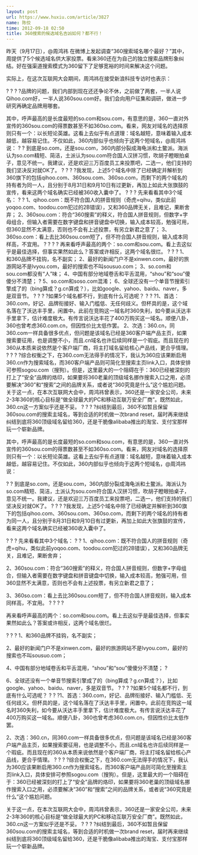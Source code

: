 ```yaml
---
layout: post
url: https://www.huxiu.com/article/3827
name: 陈佼
time: 2012-09-18 02:50
title: 360搜索的候选域名吉凶如何？都不行！
---
```

昨天（9月17日），@周鸿祎 在微博上发起调查“360搜索域名哪个最好？”其中，周提供了5个候选域名供大家投票。看来360还在为自己的独立搜索品牌形象纠结。好在强渠道搜索模式为360留下了足够宽裕的时间来解决这个问题。

实际上，在这次互联网大会期间，周鸿祎在接受新浪科技专访时也表示：

? ? ? ?品牌的问题，我们内部到现在还还争论不休，之前做了两套，一半人说Qihoo.com好，一半人说360sou.com好。我们会向用户征集和调研，做进一步研究再确定品牌用哪套。

其中，呼声最高的是长度最短的so.com和sou.com，有意思的是，360一直对外宣传的360sou.com的得票数甚至不如360so.com。看来，网友对域名的选择原则只有一个：以长短论英雄。这看上去似乎有点道理：域名越短，意味着输入成本越低，越容易记住。不仅如此，360内部似乎也倾向于这两个短域名，@周鸿祎 说： ? ? 到底是so.com，还是sou.com，360内部分裂成海龟派和土鳖派。海派认为so.com精短、简洁，土派认为sou.com符合国人汉拼习惯，吹胡子瞪眼拍桌子，意见不统一。我建议，还是欢迎三万百度员工来投票吧，二选一，他们支持的我们坚决反对就OK了。 ? ? ? ?我发现，上述5个域名中除了已经确定并解析到360旗下的包括qihoo.com、360sou.com、360so.com，而剩下的两个域名的持有者为同一人，且分别于8月31日和9月10日有过更新，再加上如此大张旗鼓的宣传，看来这两个域名确实已经被360收入囊中了。 ? ? ? 先来看看其中3个域名： ? ? 1、qihoo.com：既不符合国人的拼音规则（奇虎=qihu，类似此前yoqoo.com、toodou.com犯过的2B错误），又和360品牌无关，且难记，果断舍弃； 2、360sou.com：符合“360搜索”的释义，符合国人拼音规则，但数字+字母组合，但输入者需要在数字键盘和拼音键盘中切换，输入成本较高，勉强可用，但360显然不太满意，否则也不会有上述投票，有另立新君之意了； 3、360so.com：看上去比360sou.com短了，但不符合国人拼音规则，输入成本同样高，不宜用。 ? ? ? ? 再来看呼声最高的两个：so.com和sou.com。看上去这似乎是最佳选择，但事实果然如此么？答案或许相反，这两个域名很烂。 ? ? ? 1、和360品牌不挂钩，名不副实； 2、最好的新闻门户不是xinwen.com，最好的旅游网站不是lvyou.com，最好的搜索也不叫sousuo.com； 3、so.com和sou.com都没有“人”味； 4、中国有部分地域卷舌和平舌混用，“shou”和“sou”傻傻分不清楚； ? 5、so.com和soso.com混淆； 6、全球还没有一个单音节搜索引擎成了的（bing算成？g.cn算成？），比如google、yahoo、baidu、naver，多是双音节。 ? ? ? ?如果5个域名都不行，到底有什么可选呢？ ? ? ?1、首选：360.com，好记、品牌衔接好、输入门槛低、无任何歧义。但杯具的是，这个域名落在了沃达丰手里，闲置中。此前在竞购这一域名时360失利，如今要从沃达丰手里拿下，估计难度极大。有传言说沃达丰花了400万购买这一域名。顺便八卦，360也曾考虑360.com.cn，但因性价比太低作罢。 2、次选：360.cn，同360.com一样具备很多优点，但问题是该域名已经是360客户端产品主页，如果搜索要征用，也是调整不小，而且.cn域名也许后续同样是一个瑕疵。而且现在的360从本质来说依然是个客户端厂商，将主打域名留给核心产品线，更合乎情理。 ? ? ? ?综合权衡之下，在360.com无法得手的情况下，我认为360应该果断启用360.cn作为搜索域名，而360客户端产品则可简化至搜索主页link入口，具体安排可参照sogou.com（搜狗）。但是，这里最大的一个阻碍在于：360已经被深刻的打上了“安全”品牌的烙印，如果要将360老巢的顶级域名挪作搜索入口之用，必须要解决“360”和“搜索”之间的品牌关系，或者说“360究竟是什么”这个尴尬问题。 关于这一点，在本次互联网大会中，周鸿祎曾表示，360还是一家安全公司，未来2-3年360的核心目标是“做全球最大的PC和移动互联万安全厂商”。既然如此，360.cn这一方案似乎还是不妥。 ? ? ? ?纠结到最后，360不如暂且保留360sou.com的搜索主域名，等到合适的时机做一次brand reset，届时再来继续纠结到底将360顶级域名留给360，还是干脆像alibaba推出的淘宝、支付宝那样玩一个崭新品牌。

其中，呼声最高的是长度最短的so.com和sou.com，有意思的是，360一直对外宣传的360sou.com的得票数甚至不如360so.com。看来，网友对域名的选择原则只有一个：以长短论英雄。这看上去似乎有点道理：域名越短，意味着输入成本越低，越容易记住。不仅如此，360内部似乎也倾向于这两个短域名，@周鸿祎 说：

? ? 到底是so.com，还是sou.com，360内部分裂成海龟派和土鳖派。海派认为so.com精短、简洁，土派认为sou.com符合国人汉拼习惯，吹胡子瞪眼拍桌子，意见不统一。我建议，还是欢迎三万百度员工来投票吧，二选一，他们支持的我们坚决反对就OK了。 ? ? ? ?我发现，上述5个域名中除了已经确定并解析到360旗下的包括qihoo.com、360sou.com、360so.com，而剩下的两个域名的持有者为同一人，且分别于8月31日和9月10日有过更新，再加上如此大张旗鼓的宣传，看来这两个域名确实已经被360收入囊中了。

? ? ? 先来看看其中3个域名： ? ? 1、qihoo.com：既不符合国人的拼音规则（奇虎=qihu，类似此前yoqoo.com、toodou.com犯过的2B错误），又和360品牌无关，且难记，果断舍弃；

2、360sou.com：符合“360搜索”的释义，符合国人拼音规则，但数字+字母组合，但输入者需要在数字键盘和拼音键盘中切换，输入成本较高，勉强可用，但360显然不太满意，否则也不会有上述投票，有另立新君之意了；

3、360so.com：看上去比360sou.com短了，但不符合国人拼音规则，输入成本同样高，不宜用。 ? ? ? ?

再来看呼声最高的两个：so.com和sou.com。看上去这似乎是最佳选择，但事实果然如此么？答案或许相反，这两个域名很烂。

? ? ? 1、和360品牌不挂钩，名不副实；

2、最好的新闻门户不是xinwen.com，最好的旅游网站不是lvyou.com，最好的搜索也不叫sousuo.com；

4、中国有部分地域卷舌和平舌混用，“shou”和“sou”傻傻分不清楚； ?

6、全球还没有一个单音节搜索引擎成了的（bing算成？g.cn算成？），比如google、yahoo、baidu、naver，多是双音节。 ? ? ? ?如果5个域名都不行，到底有什么可选呢？ ? ? ?1、首选：360.com，好记、品牌衔接好、输入门槛低、无任何歧义。但杯具的是，这个域名落在了沃达丰手里，闲置中。此前在竞购这一域名时360失利，如今要从沃达丰手里拿下，估计难度极大。有传言说沃达丰花了400万购买这一域名。顺便八卦，360也曾考虑360.com.cn，但因性价比太低作罢。

2、次选：360.cn，同360.com一样具备很多优点，但问题是该域名已经是360客户端产品主页，如果搜索要征用，也是调整不小，而且.cn域名也许后续同样是一个瑕疵。而且现在的360从本质来说依然是个客户端厂商，将主打域名留给核心产品线，更合乎情理。 ? ? ? ?综合权衡之下，在360.com无法得手的情况下，我认为360应该果断启用360.cn作为搜索域名，而360客户端产品则可简化至搜索主页link入口，具体安排可参照sogou.com（搜狗）。但是，这里最大的一个阻碍在于：360已经被深刻的打上了“安全”品牌的烙印，如果要将360老巢的顶级域名挪作搜索入口之用，必须要解决“360”和“搜索”之间的品牌关系，或者说“360究竟是什么”这个尴尬问题。

关于这一点，在本次互联网大会中，周鸿祎曾表示，360还是一家安全公司，未来2-3年360的核心目标是“做全球最大的PC和移动互联万安全厂商”。既然如此，360.cn这一方案似乎还是不妥。 ? ? ? ?纠结到最后，360不如暂且保留360sou.com的搜索主域名，等到合适的时机做一次brand reset，届时再来继续纠结到底将360顶级域名留给360，还是干脆像alibaba推出的淘宝、支付宝那样玩一个崭新品牌。

